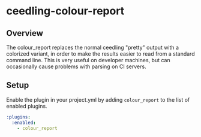 ceedling-colour-report
======================

## Overview

The colour_report replaces the normal ceedling "pretty" output with 
a colorized variant, in order to make the results easier to read from
a standard command line. This is very useful on developer machines, but
can occasionally cause problems with parsing on CI servers.

## Setup

Enable the plugin in your project.yml by adding `colour_report`
to the list of enabled plugins.

``` YAML
:plugins:
  :enabled:
    - colour_report
```
